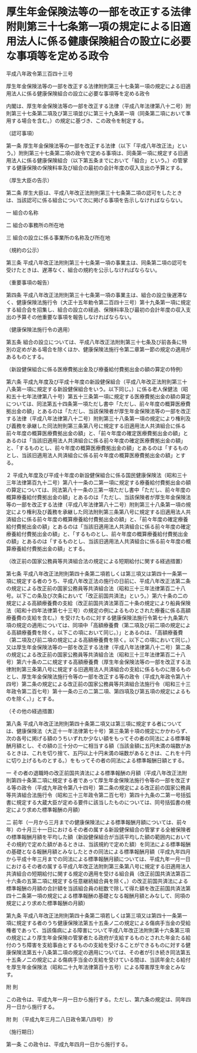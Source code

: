 # 厚生年金保険法等の一部を改正する法律附則第三十七条第一項の規定による旧適用法人に係る健康保険組合の設立に必要な事項等を定める政令

平成八年政令第三百四十三号

厚生年金保険法等の一部を改正する法律附則第三十七条第一項の規定による旧適用法人に係る健康保険組合の設立に必要な事項等を定める政令

内閣は、厚生年金保険法等の一部を改正する法律（平成八年法律第八十二号）附則第三十七条第二項及び第三項並びに第三十九条第一項（同条第二項において準用する場合を含む。）の規定に基づき、この政令を制定する。

（認可事項）

第一条 厚生年金保険法等の一部を改正する法律（以下「平成八年改正法」という。）附則第三十七条第二項の政令で定める事項は、同条第一項に規定する旧適用法人に係る健康保険組合（以下第五条までにおいて「組合」という。）の管掌する健康保険の保険料率及び組合の最初の会計年度の収入支出の予算とする。

（厚生大臣の告示）

第二条 厚生大臣は、平成八年改正法附則第三十七条第二項の認可をしたときは、当該認可に係る組合について次に掲げる事項を告示しなければならない。

一 組合の名称

二 組合の事務所の所在地

三 組合の設立に係る事業所の名称及び所在地

（規約の公示）

第三条 平成八年改正法附則第三十七条第一項の事業主は、同条第二項の認可を受けたときは、遅滞なく、組合の規約を公示しなければならない。

（重要事項の報告）

第四条 平成八年改正法附則第三十七条第一項の事業主は、組合の設立後遅滞なく、健康保険法施行令（大正十五年勅令第二百四十三号）第十九条第一項に規定する組合会を招集し、組合の設立の経過、保険料率及び最初の会計年度の収入支出の予算その他重要な事項を報告しなければならない。

（健康保険法施行令の適用）

第五条 組合の設立については、平成八年改正法附則第三十七条及び前各条に特別の定めがある場合を除くほか、健康保険法施行令第二章第一節の規定の適用があるものとする。

（新設健保組合に係る医療費拠出金及び療養給付費拠出金の額の算定の特例）

第六条 平成九年度及び平成十年度の新設健保組合（平成八年改正法附則第三十八条第一項に規定する新設健保組合をいう。以下同じ。）に係る老人保健法（昭和五十七年法律第八十号）第五十三条第一項に規定する医療費拠出金の額の算定については、同法第五十四条第一項ただし書中「ただし、前々年度の概算医療費拠出金の額」とあるのは「ただし、当該保険者が厚生年金保険法等の一部を改正する法律（平成八年法律第八十二号）附則第三十八条第一項の規定により権利及び義務を承継した同法附則第三条第八号に規定する旧適用法人共済組合に係る前々年度の概算医療費拠出金の額」と、「前々年度の確定医療費拠出金の額」とあるのは「当該旧適用法人共済組合に係る前々年度の確定医療費拠出金の額」と、「するものとし、前々年度の概算医療費拠出金の額」とあるのは「するものとし、当該旧適用法人共済組合に係る前々年度の概算医療費拠出金の額」とする。

２ 平成九年度及び平成十年度の新設健保組合に係る国民健康保険法（昭和三十三年法律第百九十二号）第八十一条の二第一項に規定する療養給付費拠出金の額の算定については、同法第八十一条の三第一項ただし書中「ただし、前々年度の概算療養給付費拠出金の額」とあるのは「ただし、当該保険者が厚生年金保険法等の一部を改正する法律（平成八年法律第八十二号）附則第三十八条第一項の規定により権利及び義務を承継した同法附則第三条第八号に規定する旧適用法人共済組合に係る前々年度の概算療養給付費拠出金の額」と、「前々年度の確定療養給付費拠出金の額」とあるのは「当該旧適用法人共済組合に係る前々年度の確定療養給付費拠出金の額」と、「するものとし、前々年度の概算療養給付費拠出金の額」とあるのは「するものとし、当該旧適用法人共済組合に係る前々年度の概算療養給付費拠出金の額」とする。

（改正前の国家公務員等共済組合法の規定による短期給付に関する経過措置）

第七条 平成八年改正法附則第四十条第二項若しくは第三項又は第四十一条第一項に規定する者のうち、平成八年改正法の施行の日前に、平成八年改正法第二条の規定による改正前の国家公務員等共済組合法（昭和三十三年法律第百二十八号。以下この条及び次条において「改正前国共済法」という。）第六十条の二の規定による高額療養費の支給（改正前国共済法第百二十条の規定により船員保険法（昭和十四年法律第七十三号）の規定の例によるものとされた療養に係る高額療養費の支給を含む。）を受けたものに対する健康保険法施行令第七十九条第六項の規定の適用については、同項中「高額療養費（第二項及び前二項の規定による高額療養費を除く。以下この項において同じ。）」とあるのは、「高額療養費（第二項及び前二項の規定による高額療養費を除く。以下この項において同じ。）又は厚生年金保険法等の一部を改正する法律（平成八年法律第八十二号）第二条の規定による改正前の国家公務員等共済組合法（昭和三十三年法律第百二十八号）第六十条の二に規定する高額療養費（厚生年金保険法等の一部を改正する法律附則第三条第八号に規定する旧適用法人共済組合の支給に係るものに限るものとし、厚生年金保険法施行令等の一部を改正する等の政令（平成九年政令第八十四号）第二条の規定による改正前の国家公務員等共済組合法施行令（昭和三十三年政令第二百七号）第十一条の三の二第二項、第四項及び第五項の規定によるものを除く。）」とする。

（その他の経過措置）

第八条 平成八年改正法附則第四十条第二項又は第三項に規定する者については、健康保険法（大正十一年法律第七十号）第三条第十項の規定にかかわらず、次の各号に掲げる額のうちいずれか少ない額をもってその者の同法による標準報酬月額とし、その額の三十分の一に相当する額（当該金額に五円未満の端数があるときは、これを切り捨て、五円以上十円未満の端数があるときは、これを十円に切り上げるものとする。）をもってその者の同法による標準報酬日額とする。

一 その者の退職時の改正前国共済法による標準報酬の月額（平成八年改正法附則第四十条第二項に規定する者であって厚生年金保険法施行令等の一部を改正する等の政令（平成九年政令第八十四号）第二条の規定による改正前の国家公務員等共済組合法施行令（昭和三十三年政令第二百七号）第四十九条の二第一号括弧書に規定する大蔵大臣が定める要件に該当したものについては、同号括弧書の規定により求めた標準報酬の月額）

二 前年（一月から三月までの健康保険法による標準報酬月額については、前々年）の十月三十一日におけるその者の属する新設健保組合の管掌する全被保険者の標準報酬月額を平均した額（新設健保組合が当該平均した額の範囲内においてその規約で定めた額があるときは、当該規約で定めた額）を同法による標準報酬の基礎となる報酬月額とみなしたときの同法による標準報酬月額（平成九年四月から平成十年三月までの同法による標準報酬月額については、平成九年一月一日におけるその者の属する平成八年改正法附則第三条第八号に規定する旧適用法人共済組合の短期給付に関する規定の適用を受ける組合員（改正前国共済法第百二十六条の五第二項に規定する任意継続組合員を除く。）の改正前国共済法による標準報酬の月額の合計額を当該組合員の総数で除して得た額を改正前国共済法第四十二条第一項の規定による標準報酬の基礎となる報酬月額とみなして、同項の規定により求めた標準報酬の月額）

第九条 平成八年改正法附則第四十条第二項若しくは第三項又は第四十一条第一項に規定する者のうち健康保険法第五十五条ノ二の規定による傷病手当金の受給権者であって、当該傷病による障害について平成八年改正法附則第十六条第三項の規定により厚生年金保険の管掌者たる政府が支給するものとされた年金たる給付のうち障害を支給事由とするものの支給を受けることができるものに対する健康保険法第五十八条第二項の規定の適用については、その者が引き続き同法第五十五条ノ二の規定による傷病手当金の支給を受けている間は、当該年金たる給付を厚生年金保険法（昭和二十九年法律第百十五号）による障害厚生年金とみなす。

附 則

この政令は、平成九年一月一日から施行する。ただし、第六条の規定は、同年四月一日から施行する。

附 則 （平成九年三月二八日政令第八四号） 抄

（施行期日）

第一条 この政令は、平成九年四月一日から施行する。

